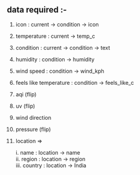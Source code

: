 ## data required :-

1. icon : current -> condition -> icon          
2. temperature : current -> temp_c              
3. condition : current -> condition -> text                     
4. humidity : condition -> humidity                          
5. wind speed : condition -> wind_kph                        
6. feels like temperature : condition -> feels_like_c          
7. aqi (flip)                                   
8. uv (flip)                                    
9. wind direction                               
10. pressure (flip)                            
11. location =>                                 

    i.   name : location -> name                
    ii.  region : location -> region            
    iii. country : location -> India           